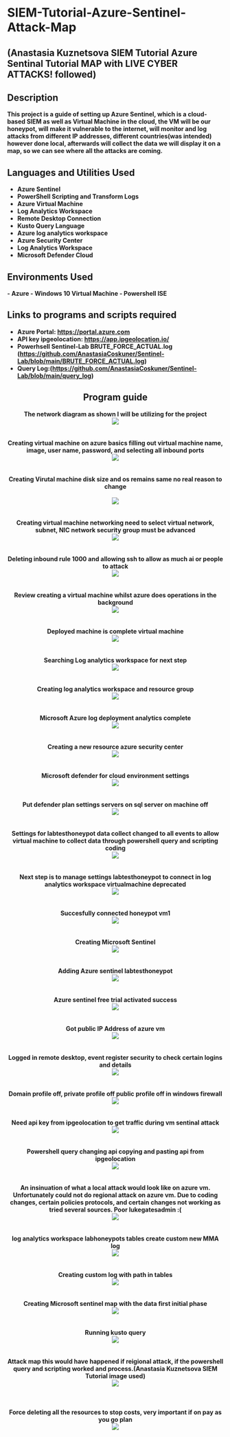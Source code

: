 <h1>SIEM-Tutorial-Azure-Sentinel-Attack-Map</h1>

<h2>(Anastasia Kuznetsova SIEM Tutorial Azure Sentinal Tutorial MAP with LIVE CYBER ATTACKS! followed)</h2>

<h2>Description</h2>
<b>This project is a guide of setting up Azure Sentinel, which is a cloud-based SIEM as well as Virtual Machine in the cloud, the VM will be our honeypot, will make it vulnerable to the internet, will monitor and log attacks from different IP addresses, different countries(was intended) however done local, afterwards will collect the data we will display it on a map, so we can see where all the attacks are coming.
<br/>

<h2>Languages and Utilities Used</h2>

- <b>Azure Sentinel</b> 
- <b>PowerShell Scripting and Transform Logs</b>
- <b>Azure Virtual Machine</b>
- <b>Log Analytics Workspace</b>
- <b>Remote Desktop Connection</b>
- <b>Kusto Query Language</b>
- <b>Azure log analytics workspace</b>
- <b>Azure Security Center</b>
- <b>Log Analytics Workspace</b>
- <b>Microsoft Defender Cloud</b>

<h2>Environments Used</h2>
- <b>Azure</b>
- <b>Windows 10 Virtual Machine</b>
- <b>Powershell ISE</b>



<h2>Links to programs and scripts required</h2>

- <b>Azure Portal:</b> https://portal.azure.com
- <b>API key ipgeolocation:</b> https://app.ipgeolocation.io/
- <b>Powerhsell Sentinel-Lab BRUTE_FORCE_ACTUAL.log (https://github.com/AnastasiaCoskuner/Sentinel-Lab/blob/main/BRUTE_FORCE_ACTUAL.log)
- <b>Query Log:</b>(https://github.com/AnastasiaCoskuner/Sentinel-Lab/blob/main/query_log)   

<h2 align="center">Program guide</h2>

<p align="center">
<b>The network diagram as shown I will be utilizing for the project</b> <br/>
<img src="https://i.imgur.com/HKW2M6b.jpeg"/>
<br />
<br />
<br />
<b>Creating virtual machine on azure basics filling out virtual machine name, image, user name, password, and selecting all inbound ports</b><br/> 
<img src="https://i.imgur.com/H5fQJrO.jpeg"/>
<br />
<br />
<br/>
<b>Creating Virutal machine disk size and os remains same no real reason to change<br/><br/>
<img src="https://i.imgur.com/YMlrCEu.jpeg"/>
<br />
<br />
<br/>
<b>Creating virtual machine networking need to select virtual network, subnet, NIC network security group must be advanced</b><br/> 
<img src="https://i.imgur.com/5Eevo5L.jpeg"/>
<br />
<br />
<br/>
<b>Deleting inbound rule 1000 and allowing ssh to allow as much ai or people to attack</b> <br/>
<img src="https://i.imgur.com/Yfp9XnK.jpeg"/>
<br />
<br />
<br/>
<b>Review creating a virtual machine whilst azure does operations in the background</b> <br/>
<img src="https://i.imgur.com/c0OGtDp.jpeg"/>
<br />
<br />
<br/>
<b>Deployed machine is complete virtual machine</b> <br/>
<img src="https://i.imgur.com/VfGl590.jpeg"/>
<br />
<br />
<br/>
<b>Searching Log analytics workspace for next step</b> <br/>
<img src="https://i.imgur.com/sJvUcCk.jpeg"/>
<br />
<br />
<br/>
<b>Creating log analytics workspace and resource group</b> <br/>
<img src="https://i.imgur.com/5vLONyj.jpeg"/>
<br />
<br />
<br/>
<b>Microsoft Azure log deployment analytics complete</b> <br/>
<img src="https://i.imgur.com/2J9NZio.jpeg"/>
<br />
<br />
<br/>
<b>Creating a new resource azure security center</b> <br/>
<img src="https://i.imgur.com/tkShJ27.jpeg"/>
<br />
<br />
<br/>
<b>Microsoft defender for cloud environment settings</b> <br/>
<img src="https://i.imgur.com/QSuR8d3.jpeg"/>
<br />
<br />
<br/>
<b>Put defender plan settings servers on sql server on machine off <br/>
<img src="https://i.imgur.com/6dhq38H.jpeg"/>
<br />
<br />
<br/>
<b>Settings for labtesthoneypot data collect changed to all events to allow virtual machine to collect data through powershell query and scripting coding <br/>
<img src="https://i.imgur.com/2r5c6ls.jpeg"/>
<br />
<br />
<br/>
<b>Next step is to manage settings labtesthoneypot to connect in log analytics workspace virtualmachine deprecated</b> <br/>
<img src="https://i.imgur.com/p9Fhaf1.jpeg"/>
<br />
<br />
<br/>
<b>Succesfully connected honeypot vm1</b> <br/>
<img src="https://i.imgur.com/eHgOESk.jpeg"/>
<br />
<br />
<br/>
<b>Creating Microsoft Sentinel </b> <br/>
<img src="https://i.imgur.com/hPvMxrO.jpeg"/>
<br />
<br />
<br/>
<b>Adding Azure sentinel labtesthoneypot</b> <br/>
<img src="https://i.imgur.com/30Iarwm.jpeg"/>
<br />
<br />
<br/>
<b>Azure sentinel free trial activated success</b> <br/>
<img src="https://i.imgur.com/B3Wc8gY.jpeg"/>
<br />
<br />
<br/>
<b>Got public IP Address of azure vm</b> <br/>
<img src="https://i.imgur.com/4fWccXO.jpeg"/>
<br />
<br />
<br/>
<b>Logged in remote desktop, event register security to check certain logins and details</b> <br/>
<img src="https://i.imgur.com/dO1rwwu.jpeg"/>
<br />
<br />
<br/>
<b>Domain profile off, private profile off public profile off in windows firewall</b> <br/>
<img src="https://i.imgur.com/CVCB0jy.jpeg"/>
<br />
<br />
<br/>
<b>Need api key from ipgeolocation to get traffic during vm sentinal attack</b> <br/>
<img src="https://i.imgur.com/5Ivm4j1.jpeg"/>
<br />
<br />
<br/>
<b>Powershell query changing api copying and pasting api from ipgeolocation</b> <br/>
<img src="https://i.imgur.com/LX7SPp1.jpeg"/>
<br />
<br />
<br/>
<b>An insinuation of what a local attack would look like on azure vm. Unfortunately could not do regional attack on azure vm. Due to coding changes, certain policies protocols, and certain changes not working as tried several sources. Poor lukegatesadmin :( </b> <br/>
<img src="https://i.imgur.com/EJ3ORAw.jpeg"/>
<br />
<br />
<br/>
<b>log analytics workspace labhoneypots tables create custom new MMA log</b> <br/>
<img src="https://i.imgur.com/7KSIwJ6.jpeg"/>
<br />
<br />
<br/>
<b>Creating custom log with path in tables</b> <br/>
<img src="https://i.imgur.com/PBAS8C6.jpeg"/>
<br />
<br />
<br/>
<b>Creating Microsoft sentinel map with the data first initial phase</b> <br/>
<img src="https://i.imgur.com/VH1finw.jpeg"/>
<br />
<br />
<br/>
<b>Running kusto query</b> <br/>
<img src="https://i.imgur.com/x7Cihnf.jpeg"/>
<br />
<br />
<br />
<b>Attack map this would have happened if reigional attack, if the powershell query and scripting worked and process.(Anastasia Kuznetsova SIEM Tutorial image used)</b> <br/>
<img src="https://i.imgur.com/6c9MEm5.jpeg"/>
<br />
<br />
<br/>
<br/>
<b>Force deleting all the resources to stop costs, very important if on pay as you go plan</b> <br/>
<img src="https://i.imgur.com/DFf8IgL.jpeg"/>
<br />
<br />
<br/>
